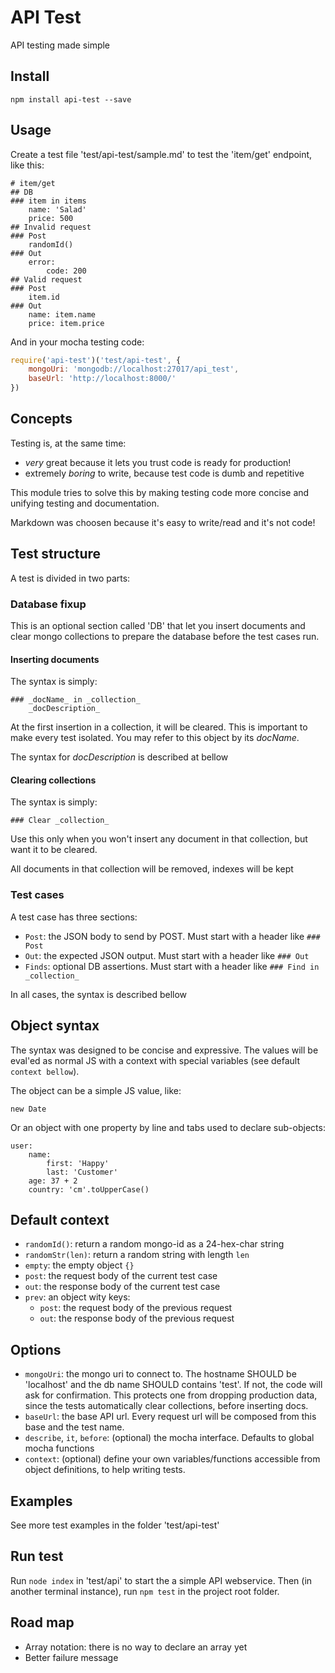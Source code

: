 # API Test

API testing made simple

## Install
`npm install api-test --save`

## Usage
Create a test file 'test/api-test/sample.md' to test the 'item/get' endpoint, like this:
```
# item/get
## DB
### item in items
	name: 'Salad'
	price: 500
## Invalid request
### Post
	randomId()
### Out
	error:
		code: 200
## Valid request
### Post
	item.id
### Out
	name: item.name
	price: item.price
```

And in your mocha testing code:
```javascript
require('api-test')('test/api-test', {
	mongoUri: 'mongodb://localhost:27017/api_test',
	baseUrl: 'http://localhost:8000/'
})
```

## Concepts
Testing is, at the same time:

* *very* great because it lets you trust code is ready for production!
* extremely *boring* to write, because test code is dumb and repetitive

This module tries to solve this by making testing code more concise and unifying testing and documentation.

Markdown was choosen because it's easy to write/read and it's not code!

## Test structure
A test is divided in two parts:

### Database fixup
This is an optional section called 'DB' that let you insert documents and clear mongo collections to prepare the database before the test cases run.

#### Inserting documents
The syntax is simply:
```
### _docName_ in _collection_
	_docDescription_
```

At the first insertion in a collection, it will be cleared. This is important to make every test isolated. You may refer to this object by its _docName_.

The syntax for _docDescription_ is described at bellow

#### Clearing collections
The syntax is simply:
```
### Clear _collection_
```

Use this only when you won't insert any document in that collection, but want it to be cleared.

All documents in that collection will be removed, indexes will be kept

### Test cases
A test case has three sections:

* `Post`: the JSON body to send by POST. Must start with a header like `### Post`
* `Out`: the expected JSON output. Must start with a header like `### Out`
* `Finds`: optional DB assertions. Must start with a header like `### Find in _collection_`

In all cases, the syntax is described bellow

## Object syntax
The syntax was designed to be concise and expressive. The values will be eval'ed as normal JS with a context with special variables (see default `context bellow`).

The object can be a simple JS value, like:
```
new Date
```

Or an object with one property by line and tabs used to declare sub-objects:
```
user:
	name:
		first: 'Happy'
		last: 'Customer'
	age: 37 + 2
	country: 'cm'.toUpperCase()
```

## Default context

* `randomId()`: return a random mongo-id as a 24-hex-char string
* `randomStr(len)`: return a random string with length `len`
* `empty`: the empty object `{}`
* `post`: the request body of the current test case
* `out`: the response body of the current test case
* `prev`: an object wity keys:
	* `post`: the request body of the previous request
	* `out`: the response body of the previous request

## Options
* `mongoUri`: the mongo uri to connect to. The hostname SHOULD be 'localhost' and the db name SHOULD contains 'test'. If not, the code will ask for confirmation. This protects one from dropping production data, since the tests automatically clear collections, before inserting docs.
* `baseUrl`: the base API url. Every request url will be composed from this base and the test name.
* `describe`, `it`, `before`: (optional) the mocha interface. Defaults to global mocha functions
* `context`: (optional) define your own variables/functions accessible from object definitions, to help writing tests.

## Examples
See more test examples in the folder 'test/api-test'

## Run test
Run `node index` in 'test/api' to start the a simple API webservice. Then (in another terminal instance), run `npm test` in the project root folder.

## Road map
* Array notation: there is no way to declare an array yet
* Better failure message